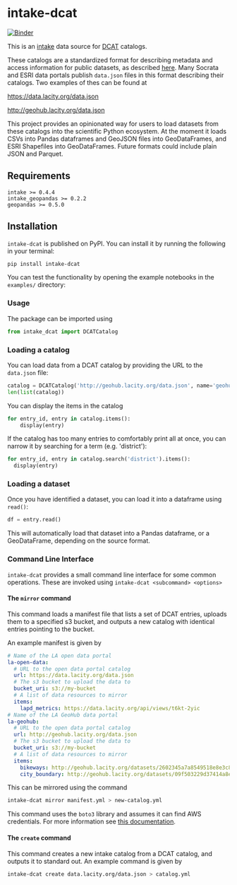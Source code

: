 # intake-dcat

[![Binder](https://mybinder.org/badge_logo.svg)](https://mybinder.org/v2/gh/CityOfLosAngeles/intake-dcat/master?urlpath=lab%2Ftree%2Fexamples%2Fdemo.ipynb)

This is an [intake](https://intake.readthedocs.io/en/latest)
data source for [DCAT](https://www.w3.org/TR/vocab-dcat) catalogs.

These catalogs are a standardized format for describing metadata and access information
for public datasets, as described [here](https://project-open-data.cio.gov/v1.1/schema).
Many Socrata and ESRI data portals publish `data.json` files in this format describing their catalogs.
Two examples of thes can be found at

https://data.lacity.org/data.json

http://geohub.lacity.org/data.json

This project provides an opinionated way for users to load datasets from these catalogs into the scientific Python ecosystem.
At the moment it loads CSVs into Pandas dataframes and GeoJSON files into GeoDataFrames, and ESRI Shapefiles into GeoDataFrames.
Future formats could include plain JSON and Parquet.

## Requirements
```
intake >= 0.4.4
intake_geopandas >= 0.2.2
geopandas >= 0.5.0
```
## Installation

`intake-dcat` is published on PyPI.
You can install it by running the following in your terminal:
```bash
pip install intake-dcat
```

You can test the functionality by opening the example notebooks in the `examples/` directory:

### Usage

The package can be imported using
```python
from intake_dcat import DCATCatalog
```

### Loading a catalog

You can load data from a DCAT catalog by providing the URL to the `data.json` file:
```python
catalog = DCATCatalog('http://geohub.lacity.org/data.json', name='geohub')
len(list(catalog))
```

You can display the items in the catalog
```python
for entry_id, entry in catalog.items():
    display(entry)
```

If the catalog has too many entries to comfortably print all at once,
you can narrow it by searching for a term (e.g. 'district'):
```python
for entry_id, entry in catalog.search('district').items():
  display(entry)
```

### Loading a dataset
Once you have identified a dataset, you can load it into a dataframe using `read()`:

```python
df = entry.read()
```

This will automatically load that dataset into a Pandas dataframe, or a GeoDataFrame, depending on the source format.

### Command Line Interface

`intake-dcat` provides a small command line interface for some common operations.
These are invoked using `intake-dcat <subcommand> <options>`

#### The `mirror` command

This command loads a manifest file that lists a set of DCAT entries,
uploads them to a specified s3 bucket, and outputs a new catalog with identical entries
pointing to the bucket.

An example manifest is given by
```yml
# Name of the LA open data portal
la-open-data:
  # URL to the open data portal catalog
  url: https://data.lacity.org/data.json
  # The s3 bucket to upload the data to
  bucket_uri: s3://my-bucket
  # A list of data resources to mirror
  items:
    lapd_metrics: https://data.lacity.org/api/views/t6kt-2yic
# Name of the LA GeoHub data portal
la-geohub:
  # URL to the open data portal catalog
  url: http://geohub.lacity.org/data.json
  # The s3 bucket to upload the data to
  bucket_uri: s3://my-bucket
  # A list of data resources to mirror
  items:
    bikeways: http://geohub.lacity.org/datasets/2602345a7a8549518e8e3c873368c1d9_0 
    city_boundary: http://geohub.lacity.org/datasets/09f503229d37414a8e67a7b6ceb9ec43_7
```

This can be mirrored using the command

```bash
intake-dcat mirror manifest.yml > new-catalog.yml
```

This command uses the `boto3` library and assumes it can find AWS credentials.
For more information see [this documentation](https://boto3.amazonaws.com/v1/documentation/api/latest/index.html).

#### The `create` command

This command creates a new intake catalog from a DCAT catalog, and outputs it to standard out.
An example command is given by

```bash
intake-dcat create data.lacity.org/data.json > catalog.yml
```
